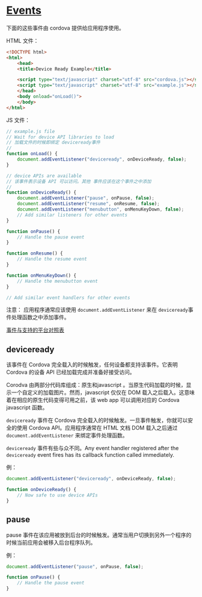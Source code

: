 # [Events](http://cordova.apache.org/docs/en/latest/cordova/events/events.html)

下面的这些事件由 cordova 提供给应用程序使用。

HTML 文件：

```html
<!DOCTYPE html>
<html>
    <head>
    <title>Device Ready Example</title>

    <script type="text/javascript" charset="utf-8" src="cordova.js"></script>
    <script type="text/javascript" charset="utf-8" src="example.js"></script>
    </head>
    <body onload="onLoad()">
    </body>
</html>
```

JS 文件：

```js
// example.js file
// Wait for device API libraries to load
// 加载文件的时候即绑定 deviceready事件
//
function onLoad() {
    document.addEventListener("deviceready", onDeviceReady, false);
}

// device APIs are available
// 该事件表示设备 API 可以访问。其他 事件应该在这个事件之中添加
//
function onDeviceReady() {
    document.addEventListener("pause", onPause, false);
    document.addEventListener("resume", onResume, false);
    document.addEventListener("menubutton", onMenuKeyDown, false);
    // Add similar listeners for other events
}

function onPause() {
    // Handle the pause event
}

function onResume() {
    // Handle the resume event
}

function onMenuKeyDown() {
    // Handle the menubutton event
}

// Add similar event handlers for other events
```

注意： 应用程序通常应该使用 `document.addEventListener` 来在 `deviceready`事件处理函数之中添加事件。

[事件与支持的平台对照表](http://cordova.apache.org/docs/en/latest/cordova/events/events.html)

## deviceready

该事件在 Cordova 完全载入的时候触发，任何设备都支持该事件。它表明 Cordova 的设备 API 已经加载完成并准备好接受访问。

Corodva 由两部分代码库组成：原生和javascript 。当原生代码加载的时候，显示一个自定义的加载图片。然而，javascript 仅仅在 DOM 载入之后载入。这意味着在相应的原生代码变得可用之前，该 web app 可以调用对应的 Cordova javascript 函数。

`deviceready` 事件在 Cordova 完全载入的时候触发。一旦事件触发，你就可以安全的使用 Cordova API。应用程序通常在 HTML 文档 DOM 载入之后通过 `document.addEventListener` 来绑定事件处理函数。

`deviceready` 事件有些与众不同。Any event handler registered after the `deviceready` event fires has its callback function called immediately.

例：

```js
document.addEventListener("deviceready", onDeviceReady, false);

function onDeviceReady() {
    // Now safe to use device APIs
}
```

## pause

pause 事件在该应用被放到后台的时候触发。通常当用户切换到另外一个程序的时候当前应用会被移入后台程序队列。

例：

```js
document.addEventListener("pause", onPause, false);

function onPause() {
    // Handle the pause event
}
```
